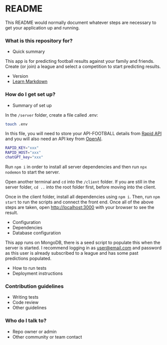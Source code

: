 # README #

This README would normally document whatever steps are necessary to get your application up and running.

### What is this repository for? ###

* Quick summary

This app is for predicting football results against your family and friends. Create (or join) a league and select a competition to start predicting results.

* Version
* [Learn Markdown](https://bitbucket.org/tutorials/markdowndemo)

### How do I get set up? ###

* Summary of set up

In the `/server` folder, create a file called .env:

```bash
touch .env
```

In this file, you will need to store your API-FOOTBALL details from [Rapid API](https://rapidapi.com/api-sports/api/api-football/) and you will also need an API key from [OpenAI](https://platform.openai.com/account/api-keys).

```bash
RAPID_KEY="xxx"
RAPID_HOST="xxx"
chatGPT_key="xxx"
```

Run `npm i` in order to install all server dependencies and then run `npx nodemon` to start the server.

Open another terminal and `cd` into the `/client` folder. If you are still in the server folder, `cd ..` into the root folder first, before moving into the client.

Once in the client folder, install all dependencies using `npm i`. Then, run `npm start` to run the scripts and connect the front end. Once all of the above steps are taken, open [http://localhost:3000](http://localhost:3000) with your browser to see the result.

* Configuration
* Dependencies
* Database configuration

This app runs on MongoDB, there is a seed script to populate this when the server is started. I recommend logging in as user@email.com and password as this user is already subscribed to a league and has some past predictions populated.

* How to run tests
* Deployment instructions

### Contribution guidelines ###

* Writing tests
* Code review
* Other guidelines

### Who do I talk to? ###

* Repo owner or admin
* Other community or team contact